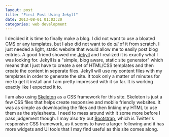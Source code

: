 ```yaml
---
layout: post
title: "First Post Using Jekyll"
date: 2013-08-01 01:03:20
categories: web development
---
```



I decided it is time to finally make a blog. I did not want to use a bloated CMS or any templates, but I also did not want to do *all* of it from scratch. I just needed a light, static website that would allow me to easily post blog entries.  A good friend showed me [Jekyll][jekyll] and I realized it is exactly what I was looking for. Jekyll is a "simple, blog aware, static site generator" which means that I just have to create a set of HTML/CSS templates and then create the content in seperate files. Jekyll will use my content files with my templates in order to generate the site. It took only a matter of minutes for me to get it install and I am pretty impressed with it so far. It is working exactly like I expected it to. 

I am also using [Skeleton][skeleton] as a CSS framework for this site. Skeleton is just a few CSS files that helps create responsive and mobile friendly websites. It was as simple as downloading the files and then linking my HTML to use them as the stylesheets. I need to mess around with it some more before I pass judgement though. I may also try out [Bootstrap][bootstrap], which is Twitter's responsive CSS framework, as it seems to have a larger following and it has more widgets and UI tools that I may find useful as this site comes along.       

[jekyll]: http://jekyllrb.com/
[skeleton]: http://www.getskeleton.com/
[bootstrap]: http://getbootstrap.com/




